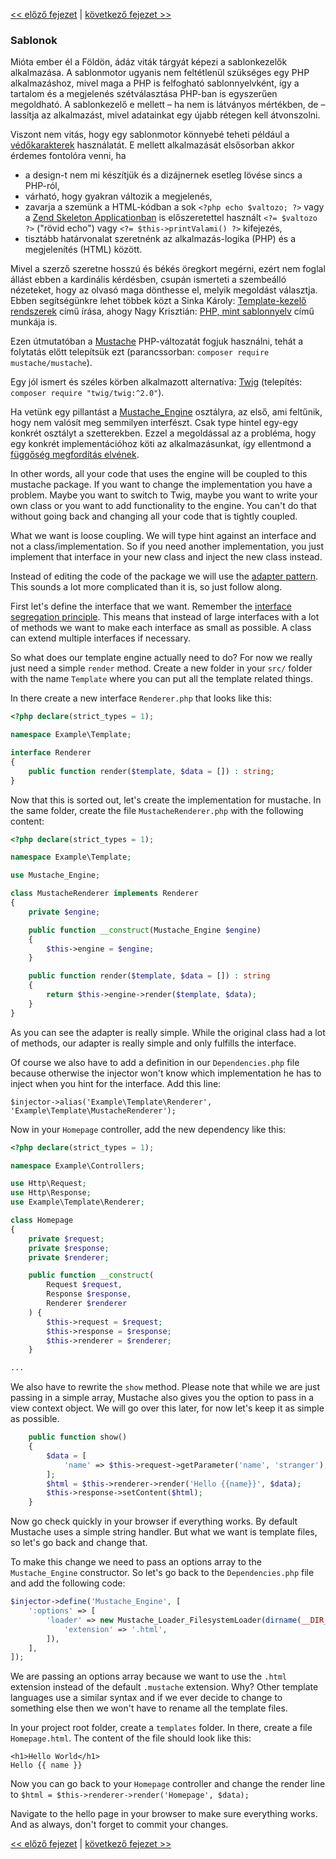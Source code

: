 [<< előző fejezet](08-dependency-injector.md) | [következő fejezet >>](10-dynamic-pages.md)

### Sablonok

Mióta ember él a Földön, ádáz viták tárgyát képezi a sablonkezelők alkalmazása. A sablonmotor ugyanis nem feltétlenül szükséges egy PHP alkalmazáshoz, mivel maga a PHP is felfogható sablonnyelvként, így a tartalom és a megjelenés szétválasztása PHP-ban is egyszerűen megoldható. A sablonkezelő e mellett – ha nem is látványos mértékben, de – lassítja az alkalmazást, mivel adatainkat egy újabb rétegen kell átvonszolni.

Viszont nem vitás, hogy egy sablonmotor könnyebé teheti például a [védőkarakterek](https://hu.wikipedia.org/wiki/Felold%C3%B3jel_(informatika)) használatát. E mellett alkalmazását elsősorban akkor érdemes fontolóra venni, ha
- a design-t nem mi készítjük és a dizájnernek esetleg lövése sincs a PHP-ról,
- várható, hogy gyakran változik a megjelenés,
- zavarja a szemünk a HTML-kódban a sok `<?php echo $valtozo; ?>` vagy a [Zend Skeleton Applicationban](https://github.com/zendframework/ZendSkeletonApplication/blob/master/module/Application/view/layout/layout.phtml) is előszeretettel használt `<?= $valtozo ?>` ("rövid echo") vagy `<?= $this->printValami() ?>` kifejezés,
- tisztább határvonalat szeretnénk az alkalmazás-logika (PHP) és a megjelenítés (HTML) között.

Mivel a szerző szeretne hosszú és békés öregkort megérni, ezért nem foglal állást ebben a kardinális kérdésben, csupán ismerteti a szembeálló nézeteket, hogy az olvasó maga dönthesse el, melyik megoldást választja. Ebben segítségünkre lehet többek közt a Sinka Károly: [Template-kezelő rendszerek](https://blog.fps.hu/template-kezelo-rendszerek/) című írása, ahogy Nagy Krisztián: [PHP, mint sablonnyelv](https://deadlime.hu/2006/07/28/php-mint-sablonnyelv/) című munkája is.

Ezen útmutatóban a [Mustache](https://github.com/bobthecow/mustache.php) PHP-változatát fogjuk használni, tehát a folytatás előtt telepítsük ezt (parancssorban: `composer require mustache/mustache`).

Egy jól ismert és széles körben alkalmazott alternatíva: [Twig](http://twig.sensiolabs.org/) (telepítés: `composer require "twig/twig:^2.0"`).

Ha vetünk egy pillantást a  [Mustache_Engine](https://github.com/bobthecow/mustache.php/blob/master/src/Mustache/Engine.php) osztályra, az első, ami feltűnik, hogy nem valósít meg semmilyen interfészt. Csak type hintel egy-egy konkrét osztályt a szetterekben. Ezzel a megoldással az a probléma, hogy egy konkrét implementációhoz köti az alkalmazásunkat, így ellentmond a [függőség megfordítás elvének](https://reiteristvan.wordpress.com/2011/09/17/s-o-l-i-d-objektum-orientlt-tervezsi-elvek-5-dip/).

In other words, all your code that uses the engine will be coupled to this mustache package. If you want to change the implementation you have a problem. Maybe you want to switch to Twig, maybe you want to write your own class or you want to add functionality to the engine. You can't do that without going back and changing all your code that is tightly coupled.

What we want is loose coupling. We will type hint against an interface and not a class/implementation. So if you need another implementation, you just implement that interface in your new class and inject the new class instead.

Instead of editing the code of the package we will use the [adapter pattern](http://en.wikipedia.org/wiki/Adapter_pattern). This sounds a lot more complicated than it is, so just follow along.

First let's define the interface that we want. Remember the [interface segregation principle](http://en.wikipedia.org/wiki/Interface_segregation_principle). This means that instead of large interfaces with a lot of methods we want to make each interface as small as possible. A class can extend multiple interfaces if necessary.

So what does our template engine actually need to do? For now we really just need a simple `render` method. Create a new folder in your `src/` folder with the name `Template` where you can put all the template related things.

In there create a new interface `Renderer.php` that looks like this:

```php
<?php declare(strict_types = 1);

namespace Example\Template;

interface Renderer
{
    public function render($template, $data = []) : string;
}
```

Now that this is sorted out, let's create the implementation for mustache. In the same folder, create the file `MustacheRenderer.php` with the following content:

```php
<?php declare(strict_types = 1);

namespace Example\Template;

use Mustache_Engine;

class MustacheRenderer implements Renderer
{
    private $engine;

    public function __construct(Mustache_Engine $engine)
    {
        $this->engine = $engine;
    }

    public function render($template, $data = []) : string
    {
        return $this->engine->render($template, $data);
    }
}
```

As you can see the adapter is really simple. While the original class had a lot of methods, our adapter is really simple and only fulfills the interface.

Of course we also have to add a definition in our `Dependencies.php` file because otherwise the injector won't know which implementation he has to inject when you hint for the interface. Add this line:

`$injector->alias('Example\Template\Renderer', 'Example\Template\MustacheRenderer');`

Now in your `Homepage` controller, add the new dependency like this:

```php
<?php declare(strict_types = 1);

namespace Example\Controllers;

use Http\Request;
use Http\Response;
use Example\Template\Renderer;

class Homepage
{
    private $request;
    private $response;
    private $renderer;

    public function __construct(
        Request $request,
        Response $response,
        Renderer $renderer
    ) {
        $this->request = $request;
        $this->response = $response;
        $this->renderer = $renderer;
    }

...
```

We also have to rewrite the `show` method. Please note that while we are just passing in a simple array, Mustache also gives you the option to pass in a view context object. We will go over this later, for now let's keep it as simple as possible.

```php
    public function show()
    {
        $data = [
            'name' => $this->request->getParameter('name', 'stranger'),
        ];
        $html = $this->renderer->render('Hello {{name}}', $data);
        $this->response->setContent($html);
    }
```

Now go check quickly in your browser if everything works. By default Mustache uses a simple string handler. But what we want is template files, so let's go back and change that.

To make this change we need to pass an options array to the `Mustache_Engine` constructor. So let's go back to the `Dependencies.php` file and add the following code:

```php
$injector->define('Mustache_Engine', [
    ':options' => [
        'loader' => new Mustache_Loader_FilesystemLoader(dirname(__DIR__) . '/templates', [
            'extension' => '.html',
        ]),
    ],
]);
```

We are passing an options array because we want to use the `.html` extension instead of the default `.mustache` extension. Why? Other template languages use a similar syntax and if we ever decide to change to something else then we won't have to rename all the template files.

In your project root folder, create a `templates` folder. In there, create a file `Homepage.html`. The content of the file should look like this:

```
<h1>Hello World</h1>
Hello {{ name }}
```

Now you can go back to your `Homepage` controller and change the render line to `$html = $this->renderer->render('Homepage', $data);`

Navigate to the hello page in your browser to make sure everything works. And as always, don't forget to commit your changes.

[<< előző fejezet](08-dependency-injector.md) | [következő fejezet >>](10-dynamic-pages.md)
